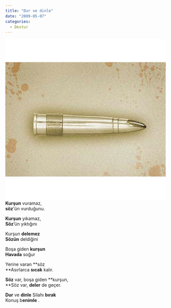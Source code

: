 ```yaml
---
title: "Dur ve dinle"
date: "2009-05-07"
categories: 
  - Destur
---
```


**![](../uploads/image/kursun_37.jpg)  
Kurşun** vuramaz,  
**söz**'ün vurduğunu.

**Kurşun** yıkamaz,   
**Söz**’ün yıktığını

Kurşun **delemez  
Sözün** deldiğini

Boşa giden **kurşun**  
**Havada** soğur

Yerine varan **söz  
**Asırlarca **sıcak** kalır.

**Söz** var, boşa giden **kurşun,  
**Söz var, **deler** de geçer.

**Dur** ve **dinle** Silahı **bırak**  
Konuş b**enimle** .
